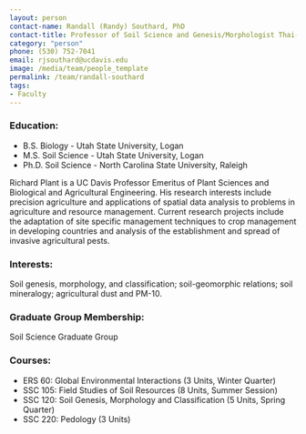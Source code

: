 ```yaml
---
layout: person
contact-name: Randall (Randy) Southard, PhD
contact-title: Professor of Soil Science and Genesis/Morphologist Thai-Nguyen Curricula Development in Environmental Sciences and Management
category: "person"
phone: (530) 752-7041
email: rjsouthard@ucdavis.edu
image: /media/team/people_template
permalink: /team/randall-southard
tags:
- Faculty
---
```


<h3>Education:</h3>
<ul>
<li>B.S. Biology - Utah State University, Logan</li>
<li>M.S. Soil Science - Utah State University, Logan</li>
<li>Ph.D. Soil Science - North Carolina State University, Raleigh</li>
</ul>

Richard Plant is a UC Davis Professor Emeritus of Plant Sciences and Biological and Agricultural Engineering. His research interests include precision agriculture and applications of spatial data analysis to problems in agriculture and resource management. Current research projects include the adaptation of site specific management techniques to crop management in developing countries and analysis of the establishment and spread of invasive agricultural pests.

<h3>Interests:</h3>
<p>Soil genesis, morphology, and classification; soil-geomorphic relations; soil mineralogy; agricultural dust and PM-10.</p>

<h3>Graduate Group Membership:</h3>
<p>Soil Science Graduate Group</p>

<h3>Courses:</h3>
<ul>
<li>ERS 60: Global Environmental Interactions (3 Units, Winter Quarter)</li>
<li>SSC 105: Field Studies of Soil Resources (8 Units, Summer Session)</li>
<li>SSC 120: Soil Genesis, Morphology and Classification (5 Units, Spring Quarter)</li>
<li>SSC 220: Pedology (3 Units)</li>
</ul>